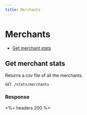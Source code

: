 ```yaml
---
title: Merchants
---
```


# Merchants

* [Get merchant stats](/v1/stats/#merchants)

## Get merchant stats
Returns a csv file of all the merchants.

    GET /stats/merchants

### Response

<%= headers 200 %>